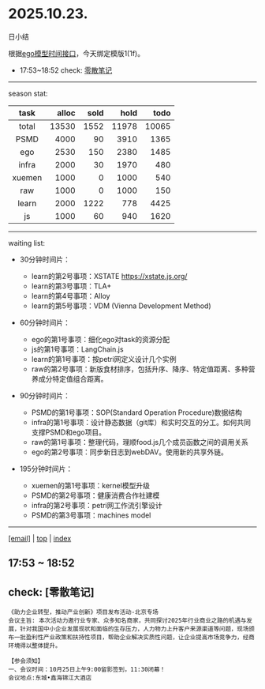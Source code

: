 # 2025.10.23.
日小结

<a id="top"></a>
根据[ego模型时间接口](https://gitee.com/hyg/blog/blob/master/timeflow.md)，今天绑定模版1(1f)。

<a id="index"></a>
- 17:53~18:52	check: [零散笔记](#20251023175300)

---
season stat:

| task | alloc | sold | hold | todo |
| :---: | ---: | ---: | ---: | ---: |
| total | 13530 | 1552 | 11978 | 10065 |
| PSMD | 4000 | 90 | 3910 | 1365 |
| ego | 2530 | 150 | 2380 | 1485 |
| infra | 2000 | 30 | 1970 | 480 |
| xuemen | 1000 | 0 | 1000 | 540 |
| raw | 1000 | 0 | 1000 | 150 |
| learn | 2000 | 1222 | 778 | 4425 |
| js | 1000 | 60 | 940 | 1620 |

---
waiting list:


- 30分钟时间片：
  - learn的第2号事项：XSTATE https://xstate.js.org/
  - learn的第3号事项：TLA+
  - learn的第4号事项：Alloy
  - learn的第5号事项：VDM (Vienna Development Method)

- 60分钟时间片：
  - ego的第1号事项：细化ego对task的资源分配
  - js的第1号事项：LangChain.js
  - learn的第1号事项：按petri网定义设计几个实例
  - raw的第2号事项：新版食材排序，包括升序、降序、特定值距离、多种营养成分特定值组合距离。

- 90分钟时间片：
  - PSMD的第1号事项：SOP(Standard Operation Procedure)数据结构
  - infra的第1号事项：设计静态数据（git库）和实时交互的分工。如何共同支撑PSMD和ego项目。
  - raw的第1号事项：整理代码，理顺food.js几个成员函数之间的调用关系
  - ego的第2号事项：同步新日志到webDAV。使用新的共享外链。

- 195分钟时间片：
  - xuemen的第1号事项：kernel模型升级
  - PSMD的第2号事项：健康消费合作社建模
  - infra的第2号事项：petri网工作流引擎设计
  - PSMD的第3号事项：machines model

---
<a href="mailto:huangyg@mars22.com?subject=关于2025.10.23.[无名任务]任务&body=日期: 2025.10.23.%0D%0A序号: 5%0D%0A手稿:../../draft/2025/20251023.01.md%0D%0A---请勿修改邮件主题及以上内容 从下一行开始写您的想法---%0D%0A">[email]</a> | [top](#top) | [index](#index)
<a id="20251023175300"></a>
## 17:53 ~ 18:52
## check: [零散笔记]

```
《助力企业转型，推动产业创新》项目发布活动-北京专场
会议主旨: 本次活动力邀行业专家、众多知名商家，共同探讨2025年行业商业之路的机遇与发展，针对我国中小企业发展现状和面临的生存压力，人力物力上升客户来源渠道等问题，现场颁布一批盈利性产业政策和扶持性项目，帮助企业解决实质性问题，让企业提高市场竞争力，经商环境得以整体提升。

【参会须知】
一、会议时间：10月25日上午9:00留影签到，11:30闭幕！
会议地点:东城•鑫海锦江大酒店
```
